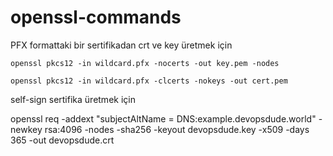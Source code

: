 # openssl-commands

PFX formattaki bir sertifikadan crt ve key üretmek için

```
openssl pkcs12 -in wildcard.pfx -nocerts -out key.pem -nodes

openssl pkcs12 -in wildcard.pfx -clcerts -nokeys -out cert.pem
```

self-sign sertifika üretmek için

openssl req  -addext "subjectAltName = DNS:example.devopsdude.world" -newkey rsa:4096 -nodes -sha256 -keyout devopsdude.key -x509 -days 365 -out devopsdude.crt
